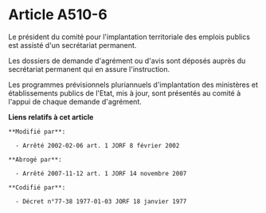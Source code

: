 # Article A510-6

Le président du comité pour l'implantation territoriale des emplois publics est assisté d'un secrétariat permanent.

Les dossiers de demande d'agrément ou d'avis sont déposés auprès du secrétariat permanent qui en assure l'instruction.

Les programmes prévisionnels pluriannuels d'implantation des ministères et établissements publics de l'Etat, mis à jour, sont
présentés au comité à l'appui de chaque demande d'agrément.

**Liens relatifs à cet article**

	**Modifié par**:

	  - Arrêté 2002-02-06 art. 1 JORF 8 février 2002

	**Abrogé par**:

	  - Arrêté 2007-11-12 art. 1 JORF 14 novembre 2007

	**Codifié par**:

	  - Décret n°77-38 1977-01-03 JORF 18 janvier 1977
